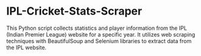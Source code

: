 # IPL-Cricket-Stats-Scraper
This Python script collects statistics and player information from the IPL (Indian Premier League) website for a specific year. It utilizes web scraping techniques with BeautifulSoup and Selenium libraries to extract data from the IPL website.
